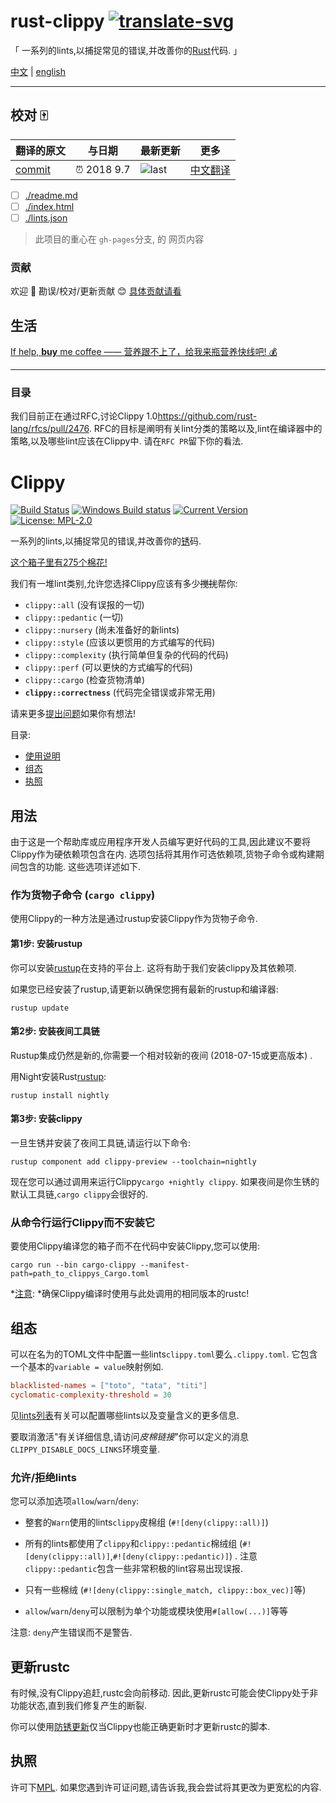 # rust-clippy [![translate-svg]][translate-list] 

[translate-svg]: http://llever.com/translate.svg
[translate-list]: https://github.com/chinanf-boy/chinese-translate-list


「 一系列的lints,以捕捉常见的错误,并改善你的[Rust](https://github.com/rust-lang/rust)代码.  」

[中文](./readme.md) | [english](https://rust-lang-nursery.github.io/rust-clippy/master/index.html)


---

## 校对 🀄️

<!-- doc-templite START generated -->
<!-- repo = 'rust-lang-nursery/rust-clippy' -->
<!-- commit = 'b47b8c223cb8ea61436cd898d8aedc01f2b61b95' -->
<!-- time = '2018 9.7' -->
翻译的原文 | 与日期 | 最新更新 | 更多
---|---|---|---
[commit] | ⏰ 2018 9.7 | ![last] | [中文翻译][translate-list]

[last]: https://img.shields.io/github/last-commit/rust-lang-nursery/rust-clippy.svg
[commit]: https://github.com/rust-lang-nursery/rust-clippy/tree/b47b8c223cb8ea61436cd898d8aedc01f2b61b95

<!-- doc-templite END generated -->

- [ ] [./readme.md](./readme.md)
- [ ] [./index.html](./index.html)
- [ ] [./lints.json](./lints.json)

> 此项目的重心在 `gh-pages`分支, 的 网页内容

### 贡献

欢迎 👏 勘误/校对/更新贡献 😊 [具体贡献请看](https://github.com/chinanf-boy/chinese-translate-list#贡献)

## 生活

[If help, **buy** me coffee —— 营养跟不上了，给我来瓶营养快线吧! 💰](https://github.com/chinanf-boy/live-need-money)

---

### 目录

<!-- START doctoc -->
<!-- END doctoc -->


我们目前正在通过RFC,讨论Clippy 1.0<https://github.com/rust-lang/rfcs/pull/2476>. RFC的目标是阐明有关lint分类的策略以及,lint在编译器中的策略,以及哪些lint应该在Clippy中. 请在`RFC PR`留下你的看法. 

# Clippy

[![Build Status](https://travis-ci.org/rust-lang-nursery/rust-clippy.svg?branch=master)](https://travis-ci.org/rust-lang-nursery/rust-clippy)
[![Windows Build status](https://ci.appveyor.com/api/projects/status/id677xpw1dguo7iw?svg=true)](https://ci.appveyor.com/project/rust-lang-libs/rust-clippy)
[![Current Version](https://meritbadge.herokuapp.com/clippy)](https://crates.io/crates/clippy)
[![License: MPL-2.0](https://img.shields.io/crates/l/clippy.svg)](#license)

一系列的lints,以捕捉常见的错误,并改善你的[锈](https://github.com/rust-lang/rust)码. 

[这个箱子里有275个棉花!](https://rust-lang-nursery.github.io/rust-clippy/master/index.html)

我们有一堆lint类别,允许您选择Clippy应该有多少~~搅扰~~帮你: 

-   `clippy::all` (没有误报的一切) 
-   `clippy::pedantic` (一切) 
-   `clippy::nursery` (尚未准备好的新lints) 
-   `clippy::style` (应该以更惯用的方式编写的代码) 
-   `clippy::complexity` (执行简单但复杂的代码的代码) 
-   `clippy::perf` (可以更快的方式编写的代码) 
-   `clippy::cargo` (检查货物清单) 
-   **`clippy::correctness`** (代码完全错误或非常无用) 

请来更多[提出问题](https://github.com/rust-lang-nursery/rust-clippy/issues)如果你有想法!

目录: 

-   [使用说明](#usage)
-   [组态](#configuration)
-   [执照](#license)

## 用法

由于这是一个帮助库或应用程序开发人员编写更好代码的工具,因此建议不要将Clippy作为硬依赖项包含在内. 选项包括将其用作可选依赖项,货物子命令或构建期间包含的功能. 这些选项详述如下. 

### 作为货物子命令 (`cargo clippy`) 

使用Clippy的一种方法是通过rustup安装Clippy作为货物子命令. 

#### 第1步: 安装rustup

你可以安装[rustup](http://rustup.rs/)在支持的平台上. 这将有助于我们安装clippy及其依赖项. 

如果您已经安装了rustup,请更新以确保您拥有最新的rustup和编译器: 

```terminal
rustup update
```

#### 第2步: 安装夜间工具链

Rustup集成仍然是新的,你需要一个相对较新的夜间 (2018-07-15或更高版本) . 

用Night安装Rust[rustup](https://rustup.rs/): 

```terminal
rustup install nightly
```

#### 第3步: 安装clippy

一旦生锈并安装了夜间工具链,请运行以下命令: 

```terminal
rustup component add clippy-preview --toolchain=nightly
```

现在您可以通过调用来运行Clippy`cargo +nightly clippy`. 如果夜间是你生锈的默认工具链,`cargo clippy`会很好的. 

### 从命令行运行Clippy而不安装它

要使用Clippy编译您的箱子而不在代码中安装Clippy,您可以使用: 

```terminal
cargo run --bin cargo-clippy --manifest-path=path_to_clippys_Cargo.toml
```

*[注意](https://github.com/rust-lang-nursery/rust-clippy/wiki#a-word-of-warning): *确保Clippy编译时使用与此处调用的相同版本的rustc!

## 组态

可以在名为的TOML文件中配置一些lints`clippy.toml`要么`.clippy.toml`. 它包含一个基本的`variable = value`映射例如. 

```toml
blacklisted-names = ["toto", "tata", "titi"]
cyclomatic-complexity-threshold = 30
```

见[lints列表](https://rust-lang-nursery.github.io/rust-clippy/master/index.html)有关可以配置哪些lints以及变量含义的更多信息. 

要取消激活"有关详细信息,请访问*皮棉链接*"你可以定义的消息`CLIPPY_DISABLE_DOCS_LINKS`环境变量. 

### 允许/拒绝lints

您可以添加选项`allow`/`warn`/`deny`: 

-   整套的`Warn`使用的lints`clippy`皮棉组 (`#![deny(clippy::all)]`) 

-   所有的lints都使用了`clippy`和`clippy::pedantic`棉绒组 (`#![deny(clippy::all)]`,`#![deny(clippy::pedantic)]`) . 注意`clippy::pedantic`包含一些非常积极的lint容易出现误报. 

-   只有一些棉绒 (`#![deny(clippy::single_match, clippy::box_vec)]`等) 

-   `allow`/`warn`/`deny`可以限制为单个功能或模块使用`#[allow(...)]`等等

注意: `deny`产生错误而不是警告. 

## 更新rustc

有时候,没有Clippy追赶,rustc会向前移动. 因此,更新rustc可能会使Clippy处于非功能状态,直到我们修复产生的断裂. 

你可以使用[防锈更新](rust-update)仅当Clippy也能正确更新时才更新rustc的脚本. 

## 执照

许可下[MPL](https://www.mozilla.org/MPL/2.0/). 如果您遇到许可证问题,请告诉我,我会尝试将其更改为更宽松的内容. 
